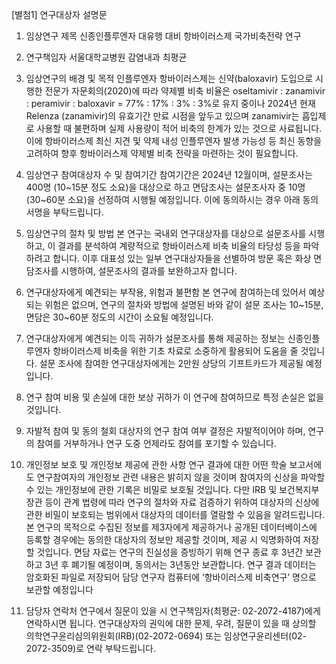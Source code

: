    [별첨1] 연구대상자 설명문

   1. 임상연구 제목
   신종인플루엔자 대유행 대비 항바이러스제 국가비축전략 연구

   2. 연구책임자
   서울대학교병원 감염내과 최평균

   3. 임상연구의 배경 및 목적
   인플루엔자 항바이러스제는 신약(baloxavir) 도입으로 시행한 전문가 자문회의(2020)에 따라 약제별 
   비축 비율은 oseltamivir : zanamivir : peramivir : baloxavir = 77% : 17% : 3% : 3%로 유지 
   중이나 2024년 현재 Relenza (zanamivir)의 유효기간 만료 시점을 앞두고 있으며 zanamivir는 
   흡입제로 사용할 때 불편하며 실제 사용량이 적어 비축의 한계가 있는 것으로 사료됩니다. 이에 
   항바이러스제 최신 지견 및 약제 내성 인플루엔자 발생 가능성 등 최신 동향을 고려하여 향후 
   항바이러스제 약제별 비축 전략을 마련하는 것이 필요합니다.

   4. 임상연구 참여대상자 수 및 참여기간
   참여기간은 2024년 12월이며, 설문조사는 400명 (10~15분 정도 소요)을 대상으로 하고 면담조사는 
   설문조사자 중 10명(30~60분 소요)을 선정하여 시행될 예정입니다. 이에 동의하시는 경우 아래 
   동의서명을 부탁드립니다. 

   5. 임상연구의 절차 및 방법
   본 연구는 국내외 연구대상자를 대상으로 설문조사를 시행하고, 이 결과를 분석하여 계량적으로 
   항바이러스제 비축 비율의 타당성 등을 파악하려고 합니다. 이후 대표성 있는 일부 연구대상자들을 
   선별하여 방문 혹은 화상 면담조사를 시행하여, 설문조사의 결과를 보완하고자 합니다.      

   6. 연구대상자에게 예견되는 부작용, 위험과 불편함
   본 연구에 참여하는데 있어서 예상되는 위험은 없으며, 연구의 절차와 방법에 설명된 바와 같이 
   설문 조사는 10~15분, 면담은 30~60분 정도의 시간이 소요될 예정입니다. 

   7. 연구대상자에게 예견되는 이득
   귀하가 설문조사를 통해 제공하는 정보는 신종인플루엔자 항바이러스제 비축을 위한 기초 차료로 
   소중하게 활용되어 도움을 줄 것입니다. 설문 조사에 참여한 연구대상자에게는 2만원 상당의 
   기프트카드가 제공될 예정입니다.

   8. 연구 참여 비용 및 손실에 대한 보상
   귀하가 이 연구에 참여하므로 특정 손실은 없을 것입니다.  

   9. 자발적 참여 및 동의 철회
   대상자의 연구 참여 여부 결정은 자발적이어야 하며, 연구의 참여를 거부하거나 연구 도중 언제라도 
   참여를 포기할 수 있습니다.

   10. 개인정보 보호 및 개인정보 제공에 관한 사항
   연구 결과에 대한 어떤 학술 보고서에도 연구참여자의 개인정보 관련 내용은 밝히지 않을 것이며 
   참여자의 신상을 파악할 수 있는 개인정보에 관한 기록은 비밀로 보호될 것입니다. 다만 IRB 및 
   보건복지부장관 등이 관계 법령에 따라 연구의 절차와 자료 검증하기 위하여 대상자의 신상에 관한 
   비밀이 보호되는 범위에서 대상자의 데이터를 열람할 수 있음을 알려드립니다. 본 연구의 목적으로 
   수집된 정보를 제3자에게 제공하거나 공개된 데이터베이스에 등록할 경우에는 동의한 대상자의 
   정보만 제공할 것이며, 제공 시 익명화하여 저장할 것입니다. 면담 자료는 연구의 진실성을 증빙하기 
   위해 연구 종료 후 3년간 보관하고 3년 후 폐기될 예정이며, 동의서는 3년동안 보관합니다. 연구 
   결과 데이터는 암호화된 파일로 저장되어 담당 연구자 컴퓨터에 ‘항바이러스제 비축연구’ 명으로 
   보관할 예정입니다

   11. 담당자 연락처
   연구에서 질문이 있을 시 연구책임자(최평균: 02-2072-4187)에게 연락하시면 됩니다. 연구대상자의 
   권익에 대한 문제, 우려, 질문이 있을 때 상의할 의학연구윤리심의위원회(IRB)(02-2072-0694) 또는 
   임상연구윤리센터(02-2072-3509)로 연락 부탁드립니다. 
